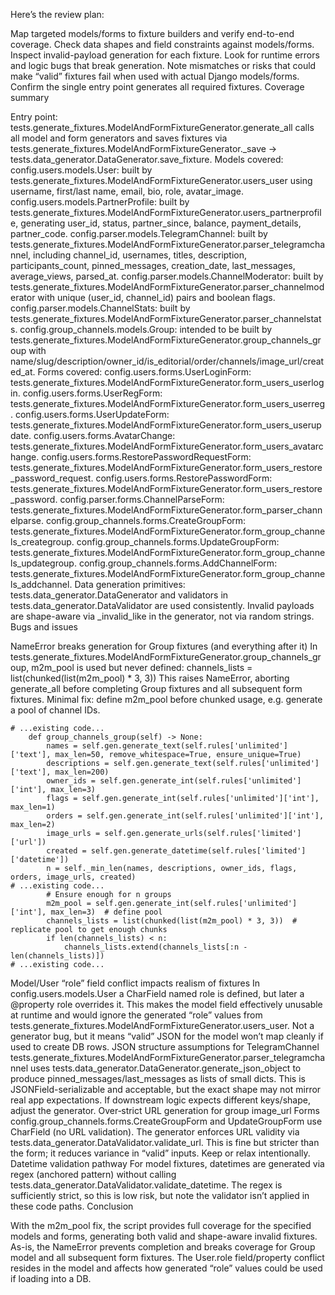 Here’s the review plan:

Map targeted models/forms to fixture builders and verify end-to-end coverage.
Check data shapes and field constraints against models/forms.
Inspect invalid-payload generation for each fixture.
Look for runtime errors and logic bugs that break generation.
Note mismatches or risks that could make “valid” fixtures fail when used with actual Django models/forms.
Confirm the single entry point generates all required fixtures.
Coverage summary

Entry point: tests.generate_fixtures.ModelAndFormFixtureGenerator.generate_all calls all model and form generators and saves fixtures via tests.generate_fixtures.ModelAndFormFixtureGenerator._save → tests.data_generator.DataGenerator.save_fixture.
Models covered:
config.users.models.User: built by tests.generate_fixtures.ModelAndFormFixtureGenerator.users_user using username, first/last name, email, bio, role, avatar_image.
config.users.models.PartnerProfile: built by tests.generate_fixtures.ModelAndFormFixtureGenerator.users_partnerprofile, generating user_id, status, partner_since, balance, payment_details, partner_code.
config.parser.models.TelegramChannel: built by tests.generate_fixtures.ModelAndFormFixtureGenerator.parser_telegramchannel, including channel_id, usernames, titles, description, participants_count, pinned_messages, creation_date, last_messages, average_views, parsed_at.
config.parser.models.ChannelModerator: built by tests.generate_fixtures.ModelAndFormFixtureGenerator.parser_channelmoderator with unique (user_id, channel_id) pairs and boolean flags.
config.parser.models.ChannelStats: built by tests.generate_fixtures.ModelAndFormFixtureGenerator.parser_channelstats.
config.group_channels.models.Group: intended to be built by tests.generate_fixtures.ModelAndFormFixtureGenerator.group_channels_group with name/slug/description/owner_id/is_editorial/order/channels/image_url/created_at.
Forms covered:
config.users.forms.UserLoginForm: tests.generate_fixtures.ModelAndFormFixtureGenerator.form_users_userlogin.
config.users.forms.UserRegForm: tests.generate_fixtures.ModelAndFormFixtureGenerator.form_users_userreg.
config.users.forms.UserUpdateForm: tests.generate_fixtures.ModelAndFormFixtureGenerator.form_users_userupdate.
config.users.forms.AvatarChange: tests.generate_fixtures.ModelAndFormFixtureGenerator.form_users_avatarchange.
config.users.forms.RestorePasswordRequestForm: tests.generate_fixtures.ModelAndFormFixtureGenerator.form_users_restore_password_request.
config.users.forms.RestorePasswordForm: tests.generate_fixtures.ModelAndFormFixtureGenerator.form_users_restore_password.
config.parser.forms.ChannelParseForm: tests.generate_fixtures.ModelAndFormFixtureGenerator.form_parser_channelparse.
config.group_channels.forms.CreateGroupForm: tests.generate_fixtures.ModelAndFormFixtureGenerator.form_group_channels_creategroup.
config.group_channels.forms.UpdateGroupForm: tests.generate_fixtures.ModelAndFormFixtureGenerator.form_group_channels_updategroup.
config.group_channels.forms.AddChannelForm: tests.generate_fixtures.ModelAndFormFixtureGenerator.form_group_channels_addchannel.
Data generation primitives: tests.data_generator.DataGenerator and validators in tests.data_generator.DataValidator are used consistently. Invalid payloads are shape-aware via _invalid_like in the generator, not via random strings.
Bugs and issues

NameError breaks generation for Group fixtures (and everything after it)
In tests.generate_fixtures.ModelAndFormFixtureGenerator.group_channels_group, m2m_pool is used but never defined:
channels_lists = list(chunked(list(m2m_pool) * 3, 3))
This raises NameError, aborting generate_all before completing Group fixtures and all subsequent form fixtures.
Minimal fix: define m2m_pool before chunked usage, e.g. generate a pool of channel IDs.

```
# ...existing code...
    def group_channels_group(self) -> None:
        names = self.gen.generate_text(self.rules['unlimited']['text'], max_len=50, remove_whitespace=True, ensure_unique=True)
        descriptions = self.gen.generate_text(self.rules['unlimited']['text'], max_len=200)
        owner_ids = self.gen.generate_int(self.rules['unlimited']['int'], max_len=3)
        flags = self.gen.generate_int(self.rules['unlimited']['int'], max_len=1)
        orders = self.gen.generate_int(self.rules['unlimited']['int'], max_len=2)
        image_urls = self.gen.generate_urls(self.rules['limited']['url'])
        created = self.gen.generate_datetime(self.rules['limited']['datetime'])
        n = self._min_len(names, descriptions, owner_ids, flags, orders, image_urls, created)
# ...existing code...
        # Ensure enough for n groups
        m2m_pool = self.gen.generate_int(self.rules['unlimited']['int'], max_len=3)  # define pool
        channels_lists = list(chunked(list(m2m_pool) * 3, 3))  # replicate pool to get enough chunks
        if len(channels_lists) < n:
            channels_lists.extend(channels_lists[:n - len(channels_lists)])
# ...existing code...
```

Model/User “role” field conflict impacts realism of fixtures
In config.users.models.User a CharField named role is defined, but later a @property role overrides it. This makes the model field effectively unusable at runtime and would ignore the generated “role” values from tests.generate_fixtures.ModelAndFormFixtureGenerator.users_user.
Not a generator bug, but it means “valid” JSON for the model won’t map cleanly if used to create DB rows.
JSON structure assumptions for TelegramChannel
tests.generate_fixtures.ModelAndFormFixtureGenerator.parser_telegramchannel uses tests.data_generator.DataGenerator.generate_json_object to produce pinned_messages/last_messages as lists of small dicts. This is JSONField-serializable and acceptable, but the exact shape may not mirror real app expectations. If downstream logic expects different keys/shape, adjust the generator.
Over‑strict URL generation for group image_url
Forms config.group_channels.forms.CreateGroupForm and UpdateGroupForm use CharField (no URL validation). The generator enforces URL validity via tests.data_generator.DataValidator.validate_url. This is fine but stricter than the form; it reduces variance in “valid” inputs. Keep or relax intentionally.
Datetime validation pathway
For model fixtures, datetimes are generated via regex (anchored pattern) without calling tests.data_generator.DataValidator.validate_datetime. The regex is sufficiently strict, so this is low risk, but note the validator isn’t applied in these code paths.
Conclusion

With the m2m_pool fix, the script provides full coverage for the specified models and forms, generating both valid and shape-aware invalid fixtures. As-is, the NameError prevents completion and breaks coverage for Group model and all subsequent form fixtures. The User.role field/property conflict resides in the model and affects how generated “role” values could be used if loading into a DB.
